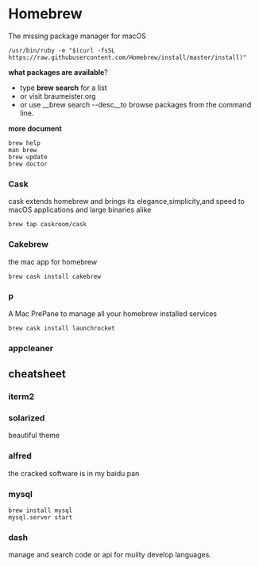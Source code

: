 # Homebrew
The missing package manager for macOS
```
/usr/bin/ruby -e "$(curl -fsSL https://raw.githubusercontent.com/Homebrew/install/master/install)"

```
__what packages are available__?
* type __brew search__ for a list
* or visit braumeister.org
* or use __brew search --desc<keyword>__to browse packages from the command line.

__more document__

```
brew help
man brew
brew update
brew doctor
```

### Cask
cask extends homebrew and brings its elegance,simplicity,and speed to macOS applications and large binaries alike
```
brew tap caskroom/cask
```
### Cakebrew
the mac app for homebrew
```
brew cask install cakebrew
```
### p
A Mac PrePane to manage all your homebrew installed services
```
brew cask install launchrocket
```

### appcleaner
## cheatsheet
### iterm2
### solarized
beautiful theme
### alfred
the cracked software is in my baidu pan
### mysql
```
brew install mysql
mysql.server start
```


### dash
manage and search code or api for muilty develop languages.


















